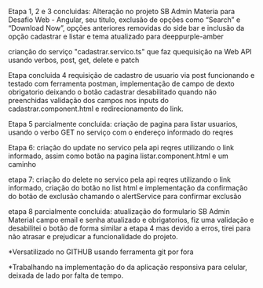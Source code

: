 
Etapa 1, 2 e 3 concluidas: Alteração no projeto SB Admin Materia para Desafio Web - Angular, seu titulo, exclusão de opções como “Search” e “Download Now”, opções anteriores removidas do side bar e inclusão da opção cadastrar e listar e tema atualizado para deeppurple-amber

crianção do serviço "cadastrar.servico.ts" que faz quequisição na Web API usando verbos, post, get, delete e patch 

Etapa concluida 4 requisição de cadastro de usuario via post funcionando e testado com ferramenta postman, implementação de campo de dexto obrigatorio deixando o botão cadastrar desabilitado quando não preenchidas validação dos campos nos inputs do cadastrar.component.html e redirecionamento do link.

Etapa 5 parcialmente concluida: criação de pagina para listar usuarios, usando o verbo GET no serviço com o endereço informado do reqres

Etapa 6: criação do update no servico pela api reqres utilizando o link informado, assim como botão na pagina listar.component.html e um caminho
 
etapa 7: criação do delete no servico pela api reqres utilizando o link informado, criação do botão no list html e implementação da confirmação do botão de exclusão chamando o alertService para confirmar exclusão


etapa 8 parcialmente concluida: atualização do formulario SB Admin Material campo email e senha atualizado e obrigatorios, fiz uma validação e desabilitei o botão de forma similar a etapa 4 mas devido a erros, tirei para não atrasar e prejudicar a funcionalidade do projeto.

*Versatilizado no GITHUB usando ferramenta git por fora

*Trabalhando na implementação do da aplicação responsiva para celular, deixada de lado por falta de tempo.
